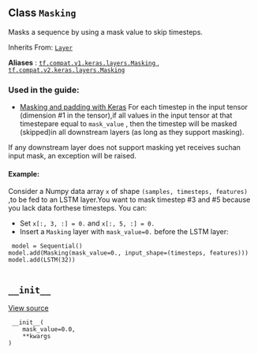 

## Class  `Masking` 
Masks a sequence by using a mask value to skip timesteps.

Inherits From: [ `Layer` ](https://tensorflow.google.cn/api_docs/python/tf/keras/layers/Layer)

**Aliases** : [ `tf.compat.v1.keras.layers.Masking` ](/api_docs/python/tf/keras/layers/Masking), [ `tf.compat.v2.keras.layers.Masking` ](/api_docs/python/tf/keras/layers/Masking)

### Used in the guide:
- [Masking and padding with Keras](https://tensorflow.google.cn/guide/keras/masking_and_padding)
For each timestep in the input tensor (dimension #1 in the tensor),if all values in the input tensor at that timestepare equal to  `mask_value` , then the timestep will be masked (skipped)in all downstream layers (as long as they support masking).

If any downstream layer does not support masking yet receives suchan input mask, an exception will be raised.

#### Example:
Consider a Numpy data array  `x`  of shape  `(samples, timesteps, features)` ,to be fed to an LSTM layer.You want to mask timestep #3 and #5 because you lack data forthese timesteps. You can:

- Set  `x[:, 3, :] = 0.`  and  `x[:, 5, :] = 0.` 
- Insert a  `Masking`  layer with  `mask_value=0.`  before the LSTM layer:


```
 model = Sequential()
model.add(Masking(mask_value=0., input_shape=(timesteps, features)))
model.add(LSTM(32))
 
```

##  `__init__` 
[View source](https://github.com/tensorflow/tensorflow/blob/r2.0/tensorflow/python/keras/layers/core.py#L83-L87)

```
 __init__(
    mask_value=0.0,
    **kwargs
)
 
```

